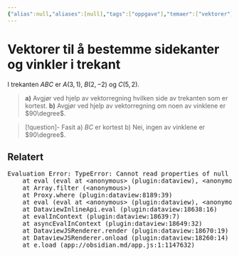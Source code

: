 ```yaml
---
{"alias":null,"aliases":[null],"tags":["oppgave"],"temaer":["vektorer"],"del":1,"oppgave":3,"fag":["r1"],"eksamen":"h23","dg-publish":true,"title":"Vektorer til å bestemme sidekanter og vinkler i trekant","date":"2023-11-15","modified":"2023-11-15","permalink":"/vektorer-til-a-bestemme-sidekanter-og-vinkler-i-trekant/","dgPassFrontmatter":true}
---
```



# Vektorer til å bestemme sidekanter og vinkler i trekant
I trekanten $ABC$ er $A(3, 1)$, $B(2, -2)$ og $C(5, 2)$.

> **a)** Avgjør ved hjelp av vektorregning hvilken side av trekanten som er kortest.
> **b)** Avgjør ved hjelp av vektorregning om noen av vinklene er $90\degree$.

>[!question]- Fasit
> a) $BC$ er kortest
> b) Nei, ingen av vinklene er $90\degree$.
>

## Relatert

<pre class="dataview dataview-error">Evaluation Error: TypeError: Cannot read properties of null (reading 'contains')
    at eval (eval at &lt;anonymous&gt; (plugin:dataview), &lt;anonymous&gt;:35:47)
    at Array.filter (&lt;anonymous&gt;)
    at Proxy.where (plugin:dataview:8189:39)
    at eval (eval at &lt;anonymous&gt; (plugin:dataview), &lt;anonymous&gt;:35:28)
    at DataviewInlineApi.eval (plugin:dataview:18638:16)
    at evalInContext (plugin:dataview:18639:7)
    at asyncEvalInContext (plugin:dataview:18649:32)
    at DataviewJSRenderer.render (plugin:dataview:18670:19)
    at DataviewJSRenderer.onload (plugin:dataview:18260:14)
    at e.load (app://obsidian.md/app.js:1:1147632)</pre>